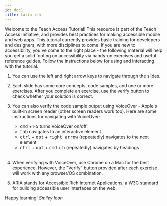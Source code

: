 ```yaml
---
id: doc1
title: Latin-ish
---
```


Welcome to the Teach Access Tutorial! This resource is part of the Teach Access Initiative, and provides best practices for making accessible mobile and web apps. This tutorial currently provides basic training for developers and designers, with more disciplines to come! If you are new to accessibility, you've come to the right place - the following material will help you get a solid footing on accessibility via hands-on exercises and useful reference guides. Follow the instructions below for using and interacting with the tutorial.

1. You can use the left and right arrow keys to navigate through the slides.

2. Each slide has some core concepts, code samples, and one or more exercises. After you complete an exercise,
   use the verify button to check whether your solution is correct.

3. You can also verify the code sample output using VoiceOver - Apple's built-in screen reader (other screen readers work too). Here are some instructions for navigating with VoiceOver:

   - <kbd>cmd</kbd> + <kbd>F5</kbd> turns VoiceOver on/off
   - <kbd>tab</kbd> navigates to an interactive element
   - <kbd>ctrl</kbd> + <kbd>opt</kbd> + <kbd>right arrow</kbd> (repeatedly)
     navigates to the next element
   - <kbd>ctrl</kbd> + <kbd>opt</kbd> + <kbd>cmd</kbd> + <kbd>h</kbd>
     (repeatedly) navigates by headings
     <br/><br/>

4. When verifying with VoiceOver, use Chrome on a Mac for the best experience. However, the "Verify" button provided after each exercise will work with any browser/OS combination.

5. ARIA stands for Accessible Rich Internet Applications, a W3C standard for
   building accessible user interfaces on the web.

Happy learning! <i class="fa fa-smile-o"><i class="accessible_elem">Smiley Icon</i></i>
